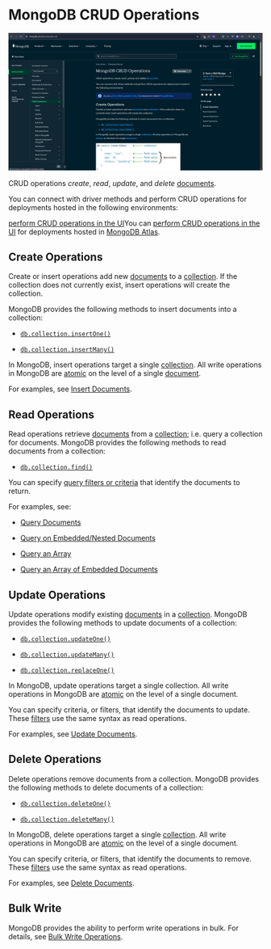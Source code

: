 <div id="std-label-crud"></div>

# MongoDB CRUD Operations

![Mongo DB CRUD Operations](../img/mongoCRUDOPerations.jpeg)

CRUD operations *create*, *read*, *update*, and *delete*
[documents](https://mongodb.com/docs/manual/core/document/#std-label-bson-document-format).

You can connect with driver methods and perform CRUD operations for deployments hosted in the following environments:

[perform CRUD operations in the UI](https://www.mongodb.com/docs/atlas/atlas-ui/documents/)You can [perform CRUD operations in the UI](https://www.mongodb.com/docs/atlas/atlas-ui/documents/) for deployments hosted in [MongoDB Atlas](https://www.mongodb.com/docs/atlas).

## Create Operations

Create or insert operations add new [documents](https://mongodb.com/docs/manual/core/document/#std-label-bson-document-format) to a [collection](https://mongodb.com/docs/manual/core/databases-and-collections/#std-label-collections). If the collection does not currently exist, insert operations will create the collection.

MongoDB provides the following methods to insert documents into a collection:

- [`db.collection.insertOne()`](https://mongodb.com/docs/manual/reference/method/db.collection.insertOne/#mongodb-method-db.collection.insertOne)

- [`db.collection.insertMany()`](https://mongodb.com/docs/manual/reference/method/db.collection.insertMany/#mongodb-method-db.collection.insertMany)

In MongoDB, insert operations target a single [collection](https://mongodb.com/docs/manual/reference/glossary/#std-term-collection). All write operations in MongoDB are [atomic](https://mongodb.com/docs/manual/core/write-operations-atomicity/) on the level of a single [document](https://mongodb.com/docs/manual/core/document/#std-label-bson-document-format).

For examples, see [Insert Documents](https://mongodb.com/docs/manual/tutorial/insert-documents/).

<div id="std-label-crud-read-operations"></div>

## Read Operations

Read operations retrieve [documents](https://mongodb.com/docs/manual/core/document/#std-label-bson-document-format) from a [collection](https://mongodb.com/docs/manual/core/databases-and-collections/#std-label-collections); i.e. query a collection for documents. MongoDB provides the following methods to read documents from a collection:

- [`db.collection.find()`](https://mongodb.com/docs/manual/reference/method/db.collection.find/#mongodb-method-db.collection.find)

You can specify [query filters or criteria](https://mongodb.com/docs/manual/tutorial/query-documents/#std-label-read-operations-query-argument) that identify the documents to return.

For examples, see:

- [Query Documents](https://mongodb.com/docs/manual/tutorial/query-documents/)

- [Query on Embedded/Nested Documents](https://mongodb.com/docs/manual/tutorial/query-embedded-documents/)

- [Query an Array](https://mongodb.com/docs/manual/tutorial/query-arrays/)

- [Query an Array of Embedded Documents](https://mongodb.com/docs/manual/tutorial/query-array-of-documents/)

## Update Operations

Update operations modify existing [documents](https://mongodb.com/docs/manual/core/document/#std-label-bson-document-format) in a [collection](https://mongodb.com/docs/manual/core/databases-and-collections/#std-label-collections). MongoDB provides the following methods to update documents of a collection:

- [`db.collection.updateOne()`](https://mongodb.com/docs/manual/reference/method/db.collection.updateOne/#mongodb-method-db.collection.updateOne)

- [`db.collection.updateMany()`](https://mongodb.com/docs/manual/reference/method/db.collection.updateMany/#mongodb-method-db.collection.updateMany)

- [`db.collection.replaceOne()`](https://mongodb.com/docs/manual/reference/method/db.collection.replaceOne/#mongodb-method-db.collection.replaceOne)

In MongoDB, update operations target a single collection. All write operations in MongoDB are [atomic](https://mongodb.com/docs/manual/core/write-operations-atomicity/) on the level of a single document.

You can specify criteria, or filters, that identify the documents to update. These [filters](https://mongodb.com/docs/manual/core/document/#std-label-document-query-filter) use the same syntax as read operations.

For examples, see [Update Documents](https://mongodb.com/docs/manual/tutorial/update-documents/).

## Delete Operations

Delete operations remove documents from a collection. MongoDB provides the following methods to delete documents of a collection:

- [`db.collection.deleteOne()`](https://mongodb.com/docs/manual/reference/method/db.collection.deleteOne/#mongodb-method-db.collection.deleteOne)

- [`db.collection.deleteMany()`](https://mongodb.com/docs/manual/reference/method/db.collection.deleteMany/#mongodb-method-db.collection.deleteMany)

In MongoDB, delete operations target a single [collection](https://mongodb.com/docs/manual/reference/glossary/#std-term-collection). All write operations in MongoDB are [atomic](https://mongodb.com/docs/manual/core/write-operations-atomicity/) on the level of a single document.

You can specify criteria, or filters, that identify the documents to remove. These [filters](https://mongodb.com/docs/manual/core/document/#std-label-document-query-filter) use the same syntax as read operations.

For examples, see [Delete Documents](https://mongodb.com/docs/manual/tutorial/remove-documents/).

## Bulk Write

MongoDB provides the ability to perform write operations in bulk. For details, see [Bulk Write Operations](https://mongodb.com/docs/manual/core/bulk-write-operations/).